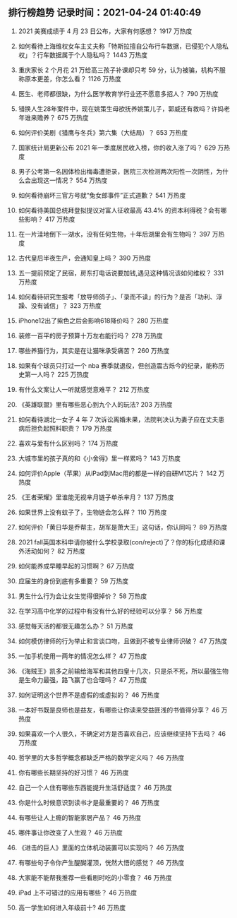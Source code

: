 
## 排行榜趋势 记录时间：2021-04-24 01:40:49
  
  1. 2021 美赛成绩于 4 月 23 日公布，大家有何感想？ 1917 万热度
    
  2. 如何看待上海维权女车主丈夫称「特斯拉擅自公布行车数据，已侵犯个人隐私权」？行车数据属于个人隐私吗？ 1443 万热度
    
  3. 重庆家长 2 个月花 21 万给高三孩子补课却只考 59 分，认为被骗，机构不服称原本更差，你怎么看？ 1126 万热度
    
  4. 医生、老师都很缺，为什么医学教育学行业还不愿意多招人？ 790 万热度
    
  5. 错换人生28年案件中，现在姚策生母欲抚养姚策儿子，郭威还有救吗？许妈老年谁来赡养？ 675 万热度
    
  6. 如何评价美剧《猎鹰与冬兵》第六集（大结局）？ 653 万热度
    
  7. 国家统计局更新公布 2021 年一季度居民收入榜，你的收入涨了吗？ 629 万热度
    
  8. 男子公考第一名因体检出梅毒遭拒录，医院三次检测两次阳性一次阴性，为什么会出现这一情况？ 554 万热度
    
  9. 如何看待崩坏三官方号就“兔女郎事件”正式道歉？ 541 万热度
    
  10. 如何看待美国总统拜登拟提议对富人征收最高 43.4% 的资本利得税？会有哪些影响？ 417 万热度
    
  11. 在一片洼地倒下一湖水，没有任何生物，十年后湖里会有生物吗？ 397 万热度
    
  12. 古代皇后半夜生产，会通知皇上吗？ 390 万热度
    
  13. 五一提前预定了民宿，房东打电话说要加钱,遇见这种情况该如何维权？ 331 万热度
    
  14. 如何看待研究生报考「放导师鸽子」、「录而不读」的行为？是否「功利、浮躁、没有诚信」？ 323 万热度
    
  15. iPhone12出了紫色之后会影响618降价吗？ 280 万热度
    
  16. 装修一百平的房子预算十万左右能行吗？ 278 万热度
    
  17. 哪些养猫行为，其实是在让猫咪承受痛苦？ 260 万热度
    
  18. 如果有个球员只打过一个 nba 赛季就退役，但创造震古烁今的纪录，能称历史第一人吗？ 225 万热度
    
  19. 有什么文案让人一听就感觉意难平？ 212 万热度
    
  20. 《英雄联盟》里有哪些恶心到九个人的玩法? 203 万热度
    
  21. 如何看待湖北一女子 4 年 7 次诉讼离婚未果，法院判决认为妻子应在丈夫患病后担负起照料职责？ 179 万热度
    
  22. 喜欢与爱有什么区别吗？ 174 万热度
    
  23. 大城市里的孩子真的和《小舍得》里一样累吗？ 143 万热度
    
  24. 如何评价Apple（苹果）从iPad到Mac用的都是一样的自研M1芯片？ 142 万热度
    
  25. 《王者荣耀》里谁能无视芈月链子单杀芈月？ 137 万热度
    
  26. 如果世界上没有蚊子了，生物链会怎么样？ 110 万热度
    
  27. 如何评价「黄日华是乔帮主，胡军是萧大王」这句话，你认同吗？ 89 万热度
    
  28. 2021 fall英国本科申请你被什么学校录取(con/reject)了？你的标化成绩和课外活动如何？ 82 万热度
    
  29. 如何能养成早睡早起的习惯啊？ 67 万热度
    
  30. 应届生的身份到底有多重要？ 59 万热度
    
  31. 男生什么行为会让女生觉得很掉价？ 58 万热度
    
  32. 在学习高中化学的过程中有没有什么好的经验可以分享？ 56 万热度
    
  33. 感觉每天活的都很无趣怎么办？ 51 万热度
    
  34. 如何模仿律师的行为举止和言谈口吻，且做到不被专业律师识破？ 47 万热度
    
  35. 一加手机使用一两年的情况怎么样？ 47 万热度
    
  36. 《海贼王》凯多之前输给海军和其他四皇十几次，只是杀不死，所以最强生物是生命力最强，路飞赢了也合理吗？ 47 万热度
    
  37. 如何证明这个世界不是虚假的或虚拟的？ 46 万热度
    
  38. 一本好书既是良师也是益友，有哪些让你读来受益匪浅的书值得分享？ 46 万热度
    
  39. 如果喜欢一个人很久，不确定对方是否喜欢自己，应该继续坚持下去吗？ 46 万热度
    
  40. 哲学里的大多哲学概念都缺乏严格的数学定义吗？ 46 万热度
    
  41. 你有哪些长期坚持的好习惯？ 46 万热度
    
  42. 自己一个人住有哪些东西能提升生活舒适度？ 46 万热度
    
  43. 你是什么时候意识到读书才是最重要的？ 46 万热度
    
  44. 有哪些让人上瘾的智能家居产品？ 46 万热度
    
  45. 哪件事让你改变了人生观？ 46 万热度
    
  46. 《进击的巨人》里面的立体机动装置可以实现吗？ 46 万热度
    
  47. 有哪些句子令你产生醍醐灌顶，恍然大悟的感觉？ 46 万热度
    
  48. 大家能不能帮我推荐一些看剧时吃的小零食？ 46 万热度
    
  49. iPad 上不可错过的应用有哪些？ 46 万热度
    
  50. 高一学生如何进入年级前十? 46 万热度
    